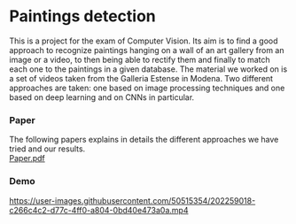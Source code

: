 # Paintings detection
This is a project for the exam of Computer Vision. Its aim is to find a good approach to recognize paintings hanging on a wall of an art gallery from an image or a video, to then being able to rectify them and finally to match each one to the paintings in a given database. The material we worked on is a set of videos taken from the Galleria Estense in Modena. 
Two different approaches are taken: one based on image processing techniques and one based on deep learning and on CNNs in particular. 

### Paper
The following papers explains in details the different approaches we have tried and our results. \
[Paper.pdf](https://github.com/spina95/Painting-detection/files/10024540/Paper.pdf)

### Demo
https://user-images.githubusercontent.com/50515354/202259018-c266c4c2-d77c-4ff0-a804-0bd40e473a0a.mp4



